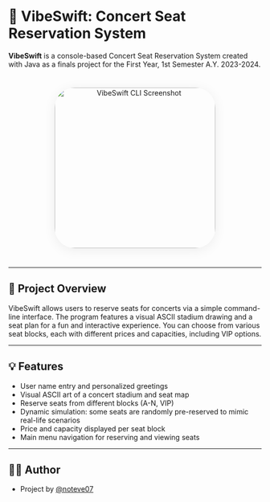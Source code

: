 # 🎵 VibeSwift: Concert Seat Reservation System

**VibeSwift** is a console-based Concert Seat Reservation System created with Java as a finals project for the First Year, 1st Semester A.Y. 2023-2024.

<div align="center">
  <img src="https://github.com/user-attachments/assets/2f9ebd92-a10f-478b-92c6-638bb7e058c3" alt="VibeSwift CLI Screenshot" width="320" style="border-radius: 40px; box-shadow: 0 4px 24px #0001; margin: 24px 0;">
</div>

---

## 📝 Project Overview

VibeSwift allows users to reserve seats for concerts via a simple command-line interface. The program features a visual ASCII stadium drawing and a seat plan for a fun and interactive experience. You can choose from various seat blocks, each with different prices and capacities, including VIP options.

---

## 💡 Features

- User name entry and personalized greetings
- Visual ASCII art of a concert stadium and seat map
- Reserve seats from different blocks (A-N, VIP)
- Dynamic simulation: some seats are randomly pre-reserved to mimic real-life scenarios
- Price and capacity displayed per seat block
- Main menu navigation for reserving and viewing seats

---

## 👩‍💻 Author

- Project by [@noteve07](https://github.com/noteve07)
